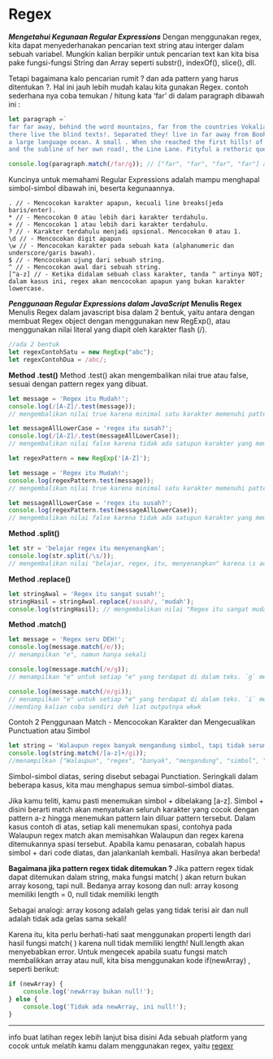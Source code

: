 # Regex

***Mengetahui Kegunaan Regular Expressions***
Dengan menggunakan regex, kita dapat menyederhanakan pencarian text string atau interger dalam sebuah variabel. Mungkin kalian berpikir untuk pencarian text kan kita bisa pake fungsi-fungsi String dan Array seperti substr(), indexOf(), slice(), dll.

Tetapi bagaimana kalo pencarian rumit ? dan ada pattern yang harus ditentukan ?. Hal ini jauh lebih mudah kalau kita gunakan Regex. contoh sederhana nya coba temukan / hitung kata ‘far’ di dalam paragraph dibawah ini :

```js
let paragraph =`
far far away, behind the word mountains, far from the countries Vokalia and Consonantia,
there live the blind texts!. Separated they! live in far away from Bookmarksgrove right at the coast of the Semantics,
a large language ocean. A small . When she reached the first hills! of the Italic Mountains,she had a last view back on the skyline of her hometown Bookmarksgrove, the headline of Alphabet Village
and the subline of her own road!, the Line Lane. Pityful a rethoric question ran over her cheek!`

console.log(paragraph.match(/far/g)); // ["far", "far", "far", "far"] ada 4 far
```
Kuncinya untuk memahami Regular Expressions adalah mampu menghapal simbol-simbol dibawah ini, beserta kegunaannya.
```
. // - Mencocokan karakter apapun, kecuali line breaks(jeda baris/enter).
* // - Mencocokan 0 atau lebih dari karakter terdahulu.
+ // - Mencocokan 1 atau lebih dari karakter terdahulu.
? // - Karakter terdahulu menjadi opsional. Mencocokan 0 atau 1.
\d // - Mencocokan digit apapun
\w // - Mencocokan karakter pada sebuah kata (alphanumeric dan underscore/garis bawah).
$ // - Mencocokan ujung dari sebuah string.
^ // - Mencocokan awal dari sebuah string.
[^a-z] // - Ketika didalam sebuah class karakter, tanda ^ artinya NOT; dalam kasus ini, regex akan mencocokan apapun yang bukan karakter lowercase.
```

***Penggunaan Regular Expressions dalam JavaScript***
**Menulis Regex**
Menulis Regex dalam javascript bisa dalam 2 bentuk, yaitu antara dengan membuat Regex object dengan menggunakan new RegExp(), atau menggunakan nilai literal yang diapit oleh karakter flash (/).
```js
//ada 2 bentuk
let regexContohSatu = new RegExp("abc");
let regexContohDua = /abc/;
```
**Method .test()**
Method .test() akan mengembalikan nilai true atau false, sesuai dengan pattern regex yang dibuat.
```js
let message = 'Regex itu Mudah!';
console.log(/[A-Z]/.test(message));
// mengembalikan nilai true karena minimal satu karakter memenuhi pattern A-Z. Dan true, karena regex itu memang mudah :)

let messageAllLowerCase = 'regex itu susah?';
console.log(/[A-Z]/.test(messageAllLowerCase));
// mengembalikan nilai false karena tidak ada satupun karakter yang memenuhi pattern A-Z. statement tersebut juga memang false! regex tidak sesulit yang kita kira!
```
```js
let regexPattern = new RegExp('[A-Z]');

let message = 'Regex itu Mudah!';
console.log(regexPattern.test(message));
// mengembalikan nilai true karena minimal satu karakter memenuhi pattern A-Z. Dan true, karena regex itu memang mudah :)

let messageAllLowerCase = 'regex itu susah?';
console.log(regexPattern.test(messageAllLowerCase));
// mengembalikan nilai false karena tidak ada satupun karakter yang memenuhi pattern A-Z. statement tersebut juga memang false! regex tidak sesulit yang kita kira!
```

**Method .split()**
```js
let str = 'belajar regex itu menyenangkan';
console.log(str.split(/\s/));
// mengembalikan nilai "belajar, regex, itu, menyenangkan" karena \s adalah sebuah pattern untuk satu spasi.
```
**Method .replace()**
```js
let stringAwal = 'Regex itu sangat susah!';
stringHasil = stringAwal.replace(/susah/, 'mudah');
console.log(stringHasil); // mengembalikan nilai "Regex itu sangat mudah!"
```
**Method .match()**
```js
let message = 'Regex seru DEH!';
console.log(message.match(/e/));
// menampilkan "e", namun hanya sekali

console.log(message.match(/e/g));
// menampilkan "e" untuk setiap "e" yang terdapat di dalam teks. `g` menandakan pencarian secara global, tidak hanya satu kali

console.log(message.match(/e/gi));
// menampilkan "e" untuk setiap "e" yang terdapat di dalam teks. `i` menandakan pencarian karakter dengan ignore case, atau mengabaikan besar kecilnya karakter, sehingga "E" pun akan dicocokkan.
//mending kalian coba sendiri deh liat outputnya wkwk
```
Contoh 2 Penggunaan Match - Mencocokan Karakter dan Mengecualikan Punctuation atau Simbol
```js
let string = 'Walaupun regex banyak mengandung simbol, tapi tidak serumit seperti !@#%^%#$*( , ^%&*!!^& dan !#*#$&*@%#';
console.log(string.match(/[a-z]+/gi));
//menampilkan ["Walaupun", "regex", "banyak", "mengandung", "simbol", "tapi", "tidak", "serumit", "seperti", "dan"]
```
Simbol-simbol diatas, sering disebut sebagai Punctiation. Seringkali dalam beberapa kasus, kita mau menghapus semua simbol-simbol diatas.

Jika kamu teliti, kamu pasti menemukan simbol + dibelakang [a-z]. Simbol + disini berarti match akan menyatukan seluruh karakter yang cocok dengan pattern a-z hingga menemukan pattern lain diluar pattern tersebut. Dalam kasus contoh di atas, setiap kali menemukan spasi, contohya pada Walaupun regex match akan memisahkan Walaupun dan regex karena ditemukannya spasi tersebut. Apabila kamu penasaran, cobalah hapus simbol + dari code diatas, dan jalankanlah kembali. Hasilnya akan berbeda!

**Bagaimana jika pattern regex tidak ditemukan ?**
Jika pattern regex tidak dapat ditemukan dalam string, maka fungsi match( ) akan return bukan array kosong, tapi null. Bedanya array kosong dan null: array kosong memiliki length = 0, null tidak memiliki length

Sebagai analogi: array kosong adalah gelas yang tidak terisi air dan null adalah tidak ada gelas sama sekali!

Karena itu, kita perlu berhati-hati saat menggunakan properti length dari hasil fungsi match( ) karena null tidak memiliki length! Null.length akan menyebabkan error. Untuk mengecek apabila suatu fungsi match membalikkan array atau null, kita bisa menggunakan kode if(newArray) , seperti berikut:
```js
if (newArray) {
    console.log('newArray bukan null!');
} else {
    console.log('Tidak ada newArray, ini null!');
}
```

----------------------------------
info buat latihan regex lebih lanjut bisa disini
Ada sebuah platform yang cocok untuk melatih kamu dalam menggunakan regex, yaitu [regexr](https://regexr.com)
